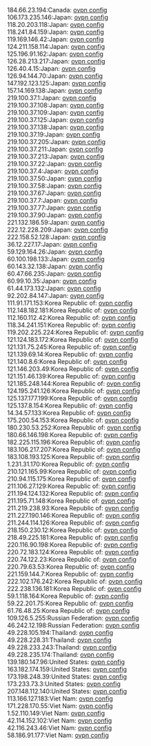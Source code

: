 184.66.23.194:Canada: [ovpn config](vpn/184_66_23_194.ovpn)  
106.173.235.146:Japan: [ovpn config](vpn/106_173_235_146.ovpn)  
118.20.203.118:Japan: [ovpn config](vpn/118_20_203_118.ovpn)  
118.241.84.159:Japan: [ovpn config](vpn/118_241_84_159.ovpn)  
119.169.146.42:Japan: [ovpn config](vpn/119_169_146_42.ovpn)  
124.211.158.114:Japan: [ovpn config](vpn/124_211_158_114.ovpn)  
125.196.91.162:Japan: [ovpn config](vpn/125_196_91_162.ovpn)  
126.28.213.217:Japan: [ovpn config](vpn/126_28_213_217.ovpn)  
126.40.4.15:Japan: [ovpn config](vpn/126_40_4_15.ovpn)  
126.94.144.70:Japan: [ovpn config](vpn/126_94_144_70.ovpn)  
147.192.123.125:Japan: [ovpn config](vpn/147_192_123_125.ovpn)  
157.14.169.138:Japan: [ovpn config](vpn/157_14_169_138.ovpn)  
219.100.37.1:Japan: [ovpn config](vpn/219_100_37_1.ovpn)  
219.100.37.108:Japan: [ovpn config](vpn/219_100_37_108.ovpn)  
219.100.37.109:Japan: [ovpn config](vpn/219_100_37_109.ovpn)  
219.100.37.125:Japan: [ovpn config](vpn/219_100_37_125.ovpn)  
219.100.37.138:Japan: [ovpn config](vpn/219_100_37_138.ovpn)  
219.100.37.19:Japan: [ovpn config](vpn/219_100_37_19.ovpn)  
219.100.37.205:Japan: [ovpn config](vpn/219_100_37_205.ovpn)  
219.100.37.211:Japan: [ovpn config](vpn/219_100_37_211.ovpn)  
219.100.37.213:Japan: [ovpn config](vpn/219_100_37_213.ovpn)  
219.100.37.22:Japan: [ovpn config](vpn/219_100_37_22.ovpn)  
219.100.37.4:Japan: [ovpn config](vpn/219_100_37_4.ovpn)  
219.100.37.50:Japan: [ovpn config](vpn/219_100_37_50.ovpn)  
219.100.37.58:Japan: [ovpn config](vpn/219_100_37_58.ovpn)  
219.100.37.67:Japan: [ovpn config](vpn/219_100_37_67.ovpn)  
219.100.37.7:Japan: [ovpn config](vpn/219_100_37_7.ovpn)  
219.100.37.77:Japan: [ovpn config](vpn/219_100_37_77.ovpn)  
219.100.37.90:Japan: [ovpn config](vpn/219_100_37_90.ovpn)  
221.132.186.59:Japan: [ovpn config](vpn/221_132_186_59.ovpn)  
222.12.228.209:Japan: [ovpn config](vpn/222_12_228_209.ovpn)  
222.158.52.128:Japan: [ovpn config](vpn/222_158_52_128.ovpn)  
36.12.227.17:Japan: [ovpn config](vpn/36_12_227_17.ovpn)  
59.129.164.26:Japan: [ovpn config](vpn/59_129_164_26.ovpn)  
60.100.198.133:Japan: [ovpn config](vpn/60_100_198_133.ovpn)  
60.143.32.138:Japan: [ovpn config](vpn/60_143_32_138.ovpn)  
60.47.66.235:Japan: [ovpn config](vpn/60_47_66_235.ovpn)  
60.99.10.35:Japan: [ovpn config](vpn/60_99_10_35.ovpn)  
61.44.173.132:Japan: [ovpn config](vpn/61_44_173_132.ovpn)  
92.202.84.147:Japan: [ovpn config](vpn/92_202_84_147.ovpn)  
111.91.171.153:Korea Republic of: [ovpn config](vpn/111_91_171_153.ovpn)  
112.148.182.181:Korea Republic of: [ovpn config](vpn/112_148_182_181.ovpn)  
112.160.112.42:Korea Republic of: [ovpn config](vpn/112_160_112_42.ovpn)  
118.34.241.151:Korea Republic of: [ovpn config](vpn/118_34_241_151.ovpn)  
119.202.225.224:Korea Republic of: [ovpn config](vpn/119_202_225_224.ovpn)  
121.124.183.172:Korea Republic of: [ovpn config](vpn/121_124_183_172.ovpn)  
121.131.75.245:Korea Republic of: [ovpn config](vpn/121_131_75_245.ovpn)  
121.139.69.14:Korea Republic of: [ovpn config](vpn/121_139_69_14.ovpn)  
121.140.8.6:Korea Republic of: [ovpn config](vpn/121_140_8_6.ovpn)  
121.146.203.49:Korea Republic of: [ovpn config](vpn/121_146_203_49.ovpn)  
121.151.46.139:Korea Republic of: [ovpn config](vpn/121_151_46_139.ovpn)  
121.185.248.144:Korea Republic of: [ovpn config](vpn/121_185_248_144.ovpn)  
124.195.241.126:Korea Republic of: [ovpn config](vpn/124_195_241_126.ovpn)  
125.137.177.199:Korea Republic of: [ovpn config](vpn/125_137_177_199.ovpn)  
125.137.8.154:Korea Republic of: [ovpn config](vpn/125_137_8_154.ovpn)  
14.34.57.133:Korea Republic of: [ovpn config](vpn/14_34_57_133.ovpn)  
175.200.54.153:Korea Republic of: [ovpn config](vpn/175_200_54_153.ovpn)  
180.230.53.252:Korea Republic of: [ovpn config](vpn/180_230_53_252.ovpn)  
180.66.146.198:Korea Republic of: [ovpn config](vpn/180_66_146_198.ovpn)  
182.225.115.196:Korea Republic of: [ovpn config](vpn/182_225_115_196.ovpn)  
183.106.217.207:Korea Republic of: [ovpn config](vpn/183_106_217_207.ovpn)  
183.108.193.125:Korea Republic of: [ovpn config](vpn/183_108_193_125.ovpn)  
1.231.31.170:Korea Republic of: [ovpn config](vpn/1_231_31_170.ovpn)  
210.121.165.99:Korea Republic of: [ovpn config](vpn/210_121_165_99.ovpn)  
210.94.115.175:Korea Republic of: [ovpn config](vpn/210_94_115_175.ovpn)  
211.106.27.129:Korea Republic of: [ovpn config](vpn/211_106_27_129.ovpn)  
211.194.124.132:Korea Republic of: [ovpn config](vpn/211_194_124_132.ovpn)  
211.195.71.148:Korea Republic of: [ovpn config](vpn/211_195_71_148.ovpn)  
211.219.238.93:Korea Republic of: [ovpn config](vpn/211_219_238_93.ovpn)  
211.227.190.146:Korea Republic of: [ovpn config](vpn/211_227_190_146.ovpn)  
211.244.114.126:Korea Republic of: [ovpn config](vpn/211_244_114_126.ovpn)  
218.150.230.12:Korea Republic of: [ovpn config](vpn/218_150_230_12.ovpn)  
218.49.225.181:Korea Republic of: [ovpn config](vpn/218_49_225_181.ovpn)  
220.116.90.198:Korea Republic of: [ovpn config](vpn/220_116_90_198.ovpn)  
220.72.183.124:Korea Republic of: [ovpn config](vpn/220_72_183_124.ovpn)  
220.74.122.23:Korea Republic of: [ovpn config](vpn/220_74_122_23.ovpn)  
220.79.63.53:Korea Republic of: [ovpn config](vpn/220_79_63_53.ovpn)  
221.159.144.7:Korea Republic of: [ovpn config](vpn/221_159_144_7.ovpn)  
222.102.176.242:Korea Republic of: [ovpn config](vpn/222_102_176_242.ovpn)  
222.238.136.181:Korea Republic of: [ovpn config](vpn/222_238_136_181.ovpn)  
59.1.118.164:Korea Republic of: [ovpn config](vpn/59_1_118_164.ovpn)  
59.22.201.75:Korea Republic of: [ovpn config](vpn/59_22_201_75.ovpn)  
61.76.48.25:Korea Republic of: [ovpn config](vpn/61_76_48_25.ovpn)  
109.126.5.255:Russian Federation: [ovpn config](vpn/109_126_5_255.ovpn)  
46.242.12.198:Russian Federation: [ovpn config](vpn/46_242_12_198.ovpn)  
49.228.105.194:Thailand: [ovpn config](vpn/49_228_105_194.ovpn)  
49.228.228.31:Thailand: [ovpn config](vpn/49_228_228_31.ovpn)  
49.228.233.243:Thailand: [ovpn config](vpn/49_228_233_243.ovpn)  
49.228.235.174:Thailand: [ovpn config](vpn/49_228_235_174.ovpn)  
139.180.147.96:United States: [ovpn config](vpn/139_180_147_96.ovpn)  
163.182.174.159:United States: [ovpn config](vpn/163_182_174_159.ovpn)  
173.198.248.39:United States: [ovpn config](vpn/173_198_248_39.ovpn)  
173.233.73.3:United States: [ovpn config](vpn/173_233_73_3.ovpn)  
207.148.112.140:United States: [ovpn config](vpn/207_148_112_140.ovpn)  
113.166.127.183:Viet Nam: [ovpn config](vpn/113_166_127_183.ovpn)  
171.228.170.55:Viet Nam: [ovpn config](vpn/171_228_170_55.ovpn)  
1.52.110.149:Viet Nam: [ovpn config](vpn/1_52_110_149.ovpn)  
42.114.152.102:Viet Nam: [ovpn config](vpn/42_114_152_102.ovpn)  
42.116.243.46:Viet Nam: [ovpn config](vpn/42_116_243_46.ovpn)  
58.186.91.177:Viet Nam: [ovpn config](vpn/58_186_91_177.ovpn)  
